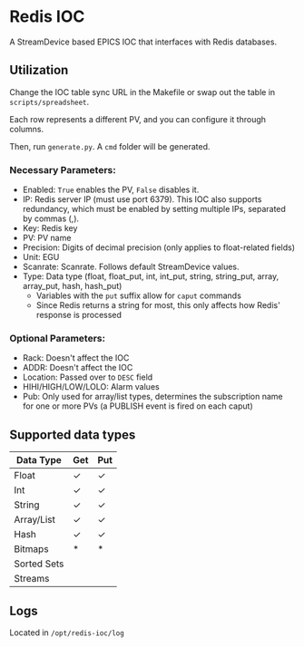 # Redis IOC

A StreamDevice based EPICS IOC that interfaces with Redis databases.

## Utilization
Change the IOC table sync URL in the Makefile or swap out the table in `scripts/spreadsheet`.

Each row represents a different PV, and you can configure it through columns.

Then, run `generate.py`. A `cmd` folder will be generated.

### Necessary Parameters:
- Enabled: `True` enables the PV, `False` disables it.
- IP: Redis server IP (must use port 6379). This IOC also supports redundancy, which must be enabled by setting multiple IPs, separated by commas (,).
- Key: Redis key
- PV: PV name
- Precision: Digits of decimal precision (only applies to float-related fields)
- Unit: EGU
- Scanrate: Scanrate. Follows default StreamDevice values.
- Type: Data type (float, float_put, int, int_put, string, string_put, array, array_put, hash, hash_put)
    - Variables with the `put` suffix allow for `caput` commands
    - Since Redis returns a string for most, this only affects how Redis' response is processed

### Optional Parameters: 
- Rack: Doesn't affect the IOC
- ADDR: Doesn't affect the IOC
- Location: Passed over to `DESC` field
- HIHI/HIGH/LOW/LOLO: Alarm values
- Pub: Only used for array/list types, determines the subscription name for one or more PVs (a PUBLISH event is fired on each caput)

## Supported data types

| Data Type | Get | Put |
|-----------|-----|-----|
| Float | ✓ | ✓ |
| Int | ✓ | ✓ |
| String | ✓ | ✓ |
| Array/List | ✓ | ✓ |
| Hash | ✓ | ✓ |
| Bitmaps | * | * |
| Sorted Sets | | |
| Streams | | |

## Logs

Located in `/opt/redis-ioc/log`
